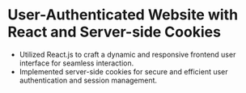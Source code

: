 # User-Authenticated Website with React and Server-side Cookies
- Utilized React.js to craft a dynamic and responsive frontend user interface for seamless interaction.
- Implemented server-side cookies for secure and efficient user authentication and session management.
